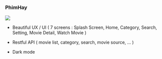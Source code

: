 ### PhimHay

<p>
<a href="https://raw.githubusercontent.com/MingHieu/MingHieu/master/images/PhimHay.png">
    <img src="./images/PhimHay.png">
</a>

- Beautiful UX / UI ( 7 screens : Splash Screen, Home, Category, Search, Setting, Movie Detail, Watch Movie )

- Restful API ( movie list, category, search, movie source, ... )

- Dark mode
</p>
